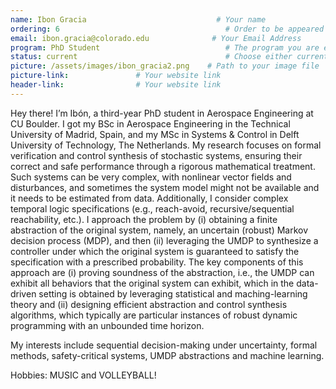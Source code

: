 ```yaml
---
name: Ibon Gracia                             # Your name
ordering: 6                                     # Order to be appeared in the page
email: ibon.gracia@colorado.edu              # Your Email Address
program: PhD Student                            # The program you are enrolled in
status: current                                 # Choose either current or alumnus
picture: /assets/images/ibon_gracia2.png    # Path to your image file
picture-link:               # Your website link
header-link:                # Your website link
---
```


Hey there! I’m Ibón, a third-year PhD student in Aerospace Engineering at CU Boulder. I got my BSc in Aerospace Engineering in the Technical University of Madrid, Spain, and my MSc in Systems & Control in Delft University of Technology, The Netherlands. My research focuses on formal verification and control synthesis of stochastic systems, ensuring their correct and safe performance through a rigorous mathematical treatment. Such systems can be very complex, with nonlinear vector fields and disturbances, and sometimes the system model might not be available and it needs to be estimated from data. Additionally, I consider complex temporal logic specifications (e.g., reach-avoid, recursive/sequential reachability, etc.). I approach the problem by (i) obtaining a finite abstraction of the original system, namely, an uncertain (robust) Markov decision process (MDP), and then (ii) leveraging the UMDP to synthesize a controller under which the original system is guaranteed to satisfy the specification with a prescribed probability. The key components of this approach are (i) proving soundness of the abstraction, i.e., the UMDP can exhibit all behaviors that the original system can exhibit, which in the data-driven setting is obtained by leveraging statistical and maching-learning theory and (ii) designing efficient abstraction and control synthesis algorithms, which typically are particular instances of robust dynamic programming with an unbounded time horizon.

My interests include sequential decision-making under uncertainty, formal methods, safety-critical systems, UMDP abstractions and machine learning.

Hobbies: MUSIC and VOLLEYBALL!

